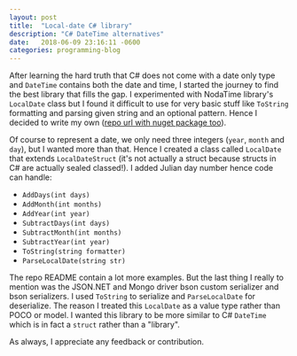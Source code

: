 ```yaml
---
layout: post
title:  "Local-date C# library"
description: "C# DateTime alternatives"
date:   2018-06-09 23:16:11 -0600
categories: programming-blog
---
```

After learning the hard truth that C# does not come with a date only type and `DateTime` contains both
the date and time, I started the journey to find the best library that fills the gap. I experimented with
NodaTime library's `LocalDate` class but I found it difficult to use for very basic stuff like `ToString`
formatting and parsing given string and an optional pattern. Hence I decided to write my own
([repo url with nuget package too][repo-url]).

Of course to represent a date, we only need three integers (`year`, `month` and `day`), but I wanted more
than that. Hence I created a class called `LocalDate` that extends `LocalDateStruct` (it's not actually a struct
because structs in C# are actually sealed classed!). I added Julian day number hence code can handle:

- `AddDays(int days)`
- `AddMonth(int months)`
- `AddYear(int year)`
- `SubtractDays(int days)`
- `SubtractMonth(int months)`
- `SubtractYear(int year)`
- `ToString(string formatter)`
- `ParseLocalDate(string str)`

The repo README contain a lot more examples. But the last thing I really to mention was the JSON.NET and Mongo
driver bson custom serializer and bson serializers. I used `ToString` to serialize and `ParseLocalDate` for 
deserialize. The reason I treated this `LocalDate` as a value type rather than POCO or model. I wanted this
library to be more similar to C# `DateTime` which is in fact a `struct` rather than a "library".

As always, I appreciate any feedback or contribution.

[repo-url]: https://github.com/amir734jj/LocalDate